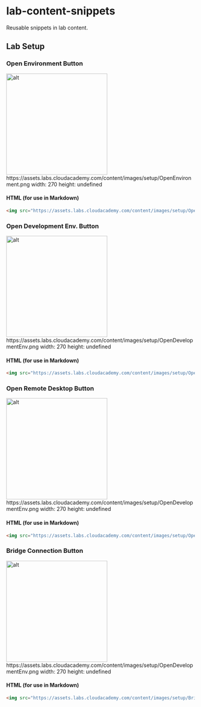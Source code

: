 # lab-content-snippets

Reusable snippets in lab content.

## Lab Setup

### Open Environment Button

<img src="https://assets.labs.cloudacademy.com/content/images/setup/OpenEnvironment.png" alt="alt" width="270">
https://assets.labs.cloudacademy.com/content/images/setup/OpenEnvironment.png
width: 270
height: undefined

#### HTML (for use in Markdown)

```html
<img src="https://assets.labs.cloudacademy.com/content/images/setup/OpenEnvironment.png" alt="alt" width="270">
```

### Open Development Env. Button

<img src="https://assets.labs.cloudacademy.com/content/images/setup/OpenDevelopmentEnv.png" alt="alt" width="270">
https://assets.labs.cloudacademy.com/content/images/setup/OpenDevelopmentEnv.png
width: 270
height: undefined

#### HTML (for use in Markdown)

```html
<img src="https://assets.labs.cloudacademy.com/content/images/setup/OpenDevelopmentEnv.png" alt="alt" width="270">
```

### Open Remote Desktop Button

<img src="https://assets.labs.cloudacademy.com/content/images/setup/OpenRemoteDesktop.png" alt="alt" width="270">
https://assets.labs.cloudacademy.com/content/images/setup/OpenDevelopmentEnv.png
width: 270
height: undefined

#### HTML (for use in Markdown)

```html
<img src="https://assets.labs.cloudacademy.com/content/images/setup/OpenRemoteDesktop.png" alt="alt" width="270">
```

### Bridge Connection Button

<img src="https://assets.labs.cloudacademy.com/content/images/setup/BridgeConnection.png" alt="alt" width="270">
https://assets.labs.cloudacademy.com/content/images/setup/OpenDevelopmentEnv.png
width: 270
height: undefined

#### HTML (for use in Markdown)

```html
<img src="https://assets.labs.cloudacademy.com/content/images/setup/BridgeConnection.png" alt="alt" width="270">
```